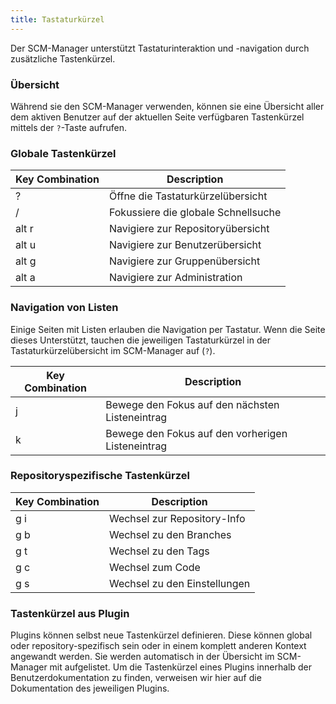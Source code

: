 ```yaml
---
title: Tastaturkürzel
---
```

Der SCM-Manager unterstützt Tastaturinteraktion und -navigation durch zusätzliche Tastenkürzel.

### Übersicht

Während sie den SCM-Manager verwenden, können sie eine Übersicht aller dem aktiven Benutzer auf der aktuellen Seite
verfügbaren Tastenkürzel mittels der `?`-Taste aufrufen.

### Globale Tastenkürzel

| Key Combination | Description                         |
|-----------------|-------------------------------------|
| ?               | Öffne die Tastaturkürzelübersicht   |
| /               | Fokussiere die globale Schnellsuche |
| alt r           | Navigiere zur Repositoryübersicht   |
| alt u           | Navigiere zur Benutzerübersicht     |
| alt g           | Navigiere zur Gruppenübersicht      |
| alt a           | Navigiere zur Administration        |

### Navigation von Listen

Einige Seiten mit Listen erlauben die Navigation per Tastatur.
Wenn die Seite dieses Unterstützt, tauchen die jeweiligen Tastaturkürzel in der Tastaturkürzelübersicht im SCM-Manager
auf (`?`).

| Key Combination | Description                                       |
|-----------------|---------------------------------------------------|
| j               | Bewege den Fokus auf den nächsten Listeneintrag   |
| k               | Bewege den Fokus auf den vorherigen Listeneintrag |

### Repositoryspezifische Tastenkürzel

| Key Combination | Description                  |
|-----------------|------------------------------|
| g i             | Wechsel zur Repository-Info  |
| g b             | Wechsel zu den Branches      |
| g t             | Wechsel zu den Tags          |
| g c             | Wechsel zum Code             |
| g s             | Wechsel zu den Einstellungen |

### Tastenkürzel aus Plugin

Plugins können selbst neue Tastenkürzel definieren.
Diese können global oder repository-spezifisch sein oder in einem komplett anderen Kontext angewandt werden.
Sie werden automatisch in der Übersicht im SCM-Manager mit aufgelistet.
Um die Tastenkürzel eines Plugins innerhalb der Benutzerdokumentation zu finden, verweisen wir hier auf die
Dokumentation des jeweiligen Plugins.
